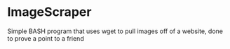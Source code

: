 # ImageScraper
Simple BASH program that uses wget to pull images off of a website, done to prove a point to a friend
